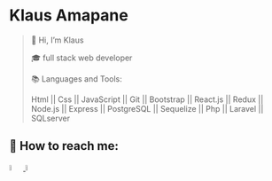# Klaus Amapane

> :wave: Hi, I’m Klaus
> 
> :mortar_board: full stack web developer 
>
> :books: Languages and Tools: 
>
>Html || Css || JavaScript || Git || Bootstrap || React.js || Redux || Node.js || Express || PostgreSQL || Sequelize || Php || Laravel || SQLserver
>
## :paperclip: How to reach me:
<a href="mailto:klauss3895@gmail.com" ><img width="5%" src="https://github.com/klauss3895/Klauss3895/blob/main/Logo/gmail.svg"> 
  <a href="https://www.linkedin.com/in/klaus-amapane-fullstack/" ><img width="5%" src="https://github.com/klauss3895/Klauss3895/blob/main/Logo/linkedin.svg">
